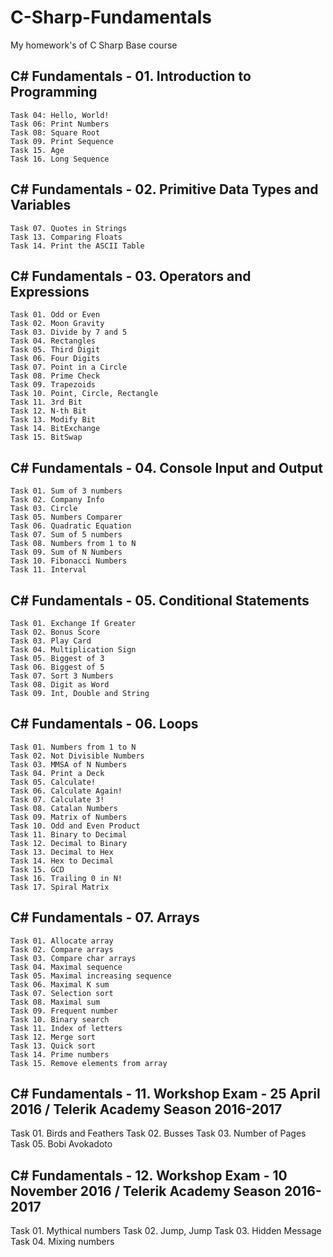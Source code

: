 # C-Sharp-Fundamentals
My homework's of C Sharp Base course 

## C# Fundamentals - 01. Introduction to Programming<br/>

    Task 04: Hello, World!
    Task 06: Print Numbers
    Task 08: Square Root
    Task 09. Print Sequence
    Task 15. Age
    Task 16. Long Sequence

## C# Fundamentals - 02. Primitive Data Types and Variables<br/>

    Task 07. Quotes in Strings
    Task 13. Comparing Floats
    Task 14. Print the ASCII Table

## C# Fundamentals - 03. Operators and Expressions<br/>
    Task 01. Odd or Even
    Task 02. Moon Gravity
    Task 03. Divide by 7 and 5
    Task 04. Rectangles
    Task 05. Third Digit
    Task 06. Four Digits
    Task 07. Point in a Circle
    Task 08. Prime Check
    Task 09. Trapezoids
    Task 10. Point, Circle, Rectangle
    Task 11. 3rd Bit
    Task 12. N-th Bit
    Task 13. Modify Bit
    Task 14. BitExchange
    Task 15. BitSwap

## C# Fundamentals - 04. Console Input and Output<br/>

    Task 01. Sum of 3 numbers
    Task 02. Company Info
    Task 03. Circle
    Task 05. Numbers Comparer
    Task 06. Quadratic Equation
    Task 07. Sum of 5 numbers
    Task 08. Numbers from 1 to N
    Task 09. Sum of N Numbers
    Task 10. Fibonacci Numbers
    Task 11. Interval

## C# Fundamentals - 05. Conditional Statements<br/>
    Task 01. Exchange If Greater
    Task 02. Bonus Score
    Task 03. Play Card
    Task 04. Multiplication Sign
    Task 05. Biggest of 3
    Task 06. Biggest of 5
    Task 07. Sort 3 Numbers
    Task 08. Digit as Word
    Task 09. Int, Double and String

## C# Fundamentals - 06. Loops<br/>
    Task 01. Numbers from 1 to N
    Task 02. Not Divisible Numbers
    Task 03. MMSA of N Numbers
    Task 04. Print a Deck
    Task 05. Calculate!
    Task 06. Calculate Again!
    Task 07. Calculate 3!
    Task 08. Catalan Numbers
    Task 09. Matrix of Numbers
    Task 10. Odd and Even Product
    Task 11. Binary to Decimal
    Task 12. Decimal to Binary
    Task 13. Decimal to Hex
    Task 14. Hex to Decimal
    Task 15. GCD
    Task 16. Trailing 0 in N!
    Task 17. Spiral Matrix
   
## C# Fundamentals - 07. Arrays<br/>
    Task 01. Allocate array
    Task 02. Compare arrays
    Task 03. Compare char arrays
    Task 04. Maximal sequence
    Task 05. Maximal increasing sequence
    Task 06. Maximal K sum
    Task 07. Selection sort
    Task 08. Maximal sum
    Task 09. Frequent number
    Task 10. Binary search
    Task 11. Index of letters
    Task 12. Merge sort
    Task 13. Quick sort
    Task 14. Prime numbers
    Task 15. Remove elements from array
   
## C# Fundamentals - 11. Workshop Exam - 25 April 2016 / Telerik Academy Season 2016-2017<br/>
   Task 01. Birds and Feathers
   Task 02. Busses
   Task 03. Number of Pages
   Task 05. Bobi Avokadoto
   
## C# Fundamentals - 12. Workshop Exam - 10 November 2016 / Telerik Academy Season 2016-2017<br/>
   Task 01. Mythical numbers
   Task 02. Jump, Jump
   Task 03. Hidden Message
   Task 04. Mixing numbers
